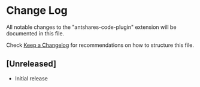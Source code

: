 # Change Log
All notable changes to the "antshares-code-plugin" extension will be documented in this file.

Check [Keep a Changelog](http://keepachangelog.com/) for recommendations on how to structure this file.

## [Unreleased]
- Initial release